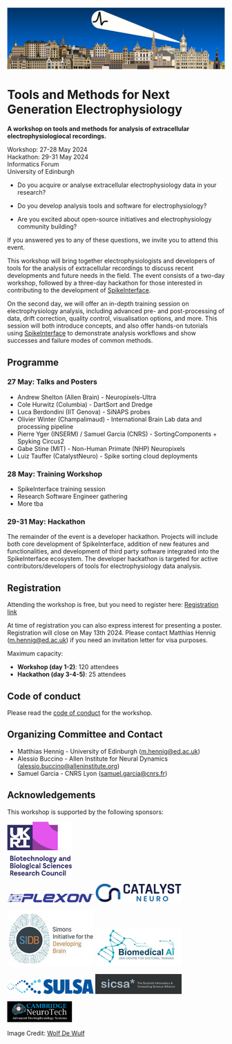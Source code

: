 
![image](spikeworkshop.png)

# Tools and Methods for Next Generation Electrophysiology

**A workshop on tools and methods for analysis of extracellular electrophysiologiocal recordings.**

Workshop: 27-28 May 2024 <br />
Hackathon: 29-31 May 2024 <br />
Informatics Forum <br />
University of Edinburgh 

* Do you acquire or analyse extracellular electrophysiology data in your research? 

* Do you develop analysis tools and software for electrophysiology?

* Are you excited about open-source initiatives and electrophysiology community building?

If you answered yes to any of these questions, we invite you to attend this event.

This workshop will bring together electrophysiologists and developers of tools for the analysis of extracellular recordings to discuss recent developments and future needs in the field. The event 
consists of a two-day workshop, followed by a three-day hackathon for those interested in contributing to the development of [SpikeInterface](https://spikeinterface.readthedocs.io/en/latest/).

On the second day, we will offer an in-depth training session on electrophysiology analysis, including advanced pre- and post-processing of data, drift correction, quality control, visualisation options, and more. This session will both introduce concepts, and also offer hands-on tutorials using [SpikeInterface](https://spikeinterface.readthedocs.io/en/latest/) to demonstrate analysis workflows and show successes and failure modes of common methods.

## Programme

### 27 May: Talks and Posters

- Andrew Shelton (Allen Brain) - Neuropixels-Ultra
- Cole Hurwitz (Columbia) - DartSort and Dredge
- Luca Berdondini (IIT Genova) - SiNAPS probes
- Olivier Winter (Champalimaud) - International Brain Lab data and processing pipeline
- Pierre Yger (INSERM) / Samuel Garcia (CNRS) - SortingComponents + Spyking Circus2
- Gabe Stine (MIT) - Non-Human Primate (NHP) Neuropixels
- Luiz Tauffer (CatalystNeuro) - Spike sorting cloud deployments


### 28 May: Training Workshop

- SpikeInterface training session
- Research Software Engineer gathering
- More tba

### 29-31 May: Hackathon

The remainder of the event is a developer hackathon. Projects will include both core development of SpikeInterface, addition of new features and functionalities, and development of third party software integrated into the SpikeInterface ecosystem. The developer hackathon is targeted for active contributors/developers of tools for electrophysiology data analysis.

## Registration

Attending the workshop is free, but you need to register here:
[Registration link](https://forms.gle/iaBgEuw24wzzhJpF8)

At time of registration you can also express interest for presenting a poster. Registration will close on May 13th 2024. Please contact Matthias Hennig (m.hennig@ed.ac.uk) if you need an invitation letter for visa purposes.

Maximum capacity:
* **Workshop (day 1-2)**: 120 attendees
* **Hackathon (day 3-4-5)**: 25 attendees

## Code of conduct

Please read the [code of conduct](code-of-conduct/) for the workshop.

## Organizing Committee and Contact

* Matthias Hennig - University of Edinburgh ([m.hennig@ed.ac.uk](mailto:m.hennig@ed.ac.uk)) 
* Alessio Buccino - Allen Institute for Neural Dynamics ([alessio.buccino@alleninstitute.org](mailto:alessio.buccino@alleninstitute.org))
* Samuel Garcia - CNRS Lyon ([samuel.garcia@cnrs.fr](mailto:samuel.garcia@cnrs.fr))



## Acknowledgements

This workshop is supported by the following sponsors:

[<img src="bbsrc.png" alt="BBSRC" width="150"/>](https://www.ukri.org/councils/bbsrc/)

[<img src="plexon.png" alt="Plexon" width="200"/>](https://plexon.com/)
[<img src="catalyst.png" alt="Catalyst Neuro" width="200"/>](https://www.catalystneuro.com/)

[<img src="sidb.jpg" alt="SIDB" width="200"/>](https://sidb.org.uk/)
[<img src="cdt.jpg" alt="BiomedAI CDT" width="200"/>](https://web.inf.ed.ac.uk/cdt/biomedical-ai)

[<img src="sulsa.png" alt="Scottish Universities Life Sciences Alliance" width="200"/>](https://sulsa.ac.uk/)
[<img src="sicsa.jpg" alt="Scottish Informatics and Computer Science Alliance" width="200"/>](https://www.sicsa.ac.uk/)

[<img src="cnt2.png" alt="Cambridge NeuroTech" width="150"/>](https://www.cambridgeneurotech.com/)

Image Credit: [Wolf De Wulf](https://www.wolfdewulf.eu/)

